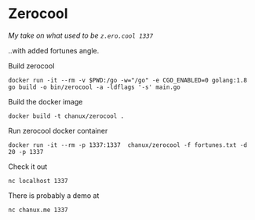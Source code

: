 # Zerocool

*My take on what used to be `z.ero.cool 1337`*

..with added fortunes angle.

Build zerocool

    docker run -it --rm -v $PWD:/go -w="/go" -e CGO_ENABLED=0 golang:1.8 go build -o bin/zerocool -a -ldflags '-s' main.go

Build the docker image

    docker build -t chanux/zerocool .

Run zerocool docker container

    docker run -it --rm -p 1337:1337  chanux/zerocool -f fortunes.txt -d 20 -p 1337  

Check it out

    nc localhost 1337

There is probably a demo at

    nc chanux.me 1337
